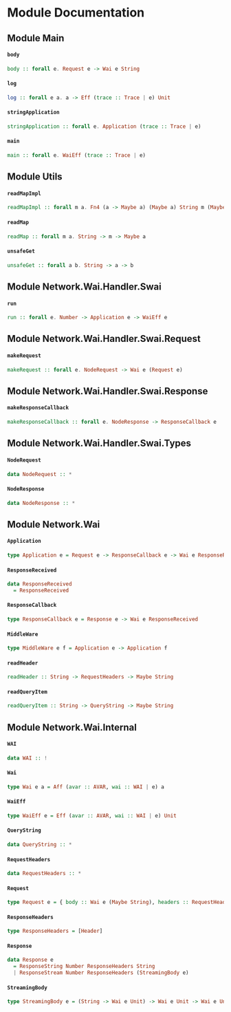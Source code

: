 # Module Documentation

## Module Main

#### `body`

``` purescript
body :: forall e. Request e -> Wai e String
```


#### `log`

``` purescript
log :: forall e a. a -> Eff (trace :: Trace | e) Unit
```


#### `stringApplication`

``` purescript
stringApplication :: forall e. Application (trace :: Trace | e)
```


#### `main`

``` purescript
main :: forall e. WaiEff (trace :: Trace | e)
```



## Module Utils

#### `readMapImpl`

``` purescript
readMapImpl :: forall m a. Fn4 (a -> Maybe a) (Maybe a) String m (Maybe a)
```


#### `readMap`

``` purescript
readMap :: forall m a. String -> m -> Maybe a
```


#### `unsafeGet`

``` purescript
unsafeGet :: forall a b. String -> a -> b
```



## Module Network.Wai.Handler.Swai

#### `run`

``` purescript
run :: forall e. Number -> Application e -> WaiEff e
```



## Module Network.Wai.Handler.Swai.Request

#### `makeRequest`

``` purescript
makeRequest :: forall e. NodeRequest -> Wai e (Request e)
```



## Module Network.Wai.Handler.Swai.Response

#### `makeResponseCallback`

``` purescript
makeResponseCallback :: forall e. NodeResponse -> ResponseCallback e
```



## Module Network.Wai.Handler.Swai.Types

#### `NodeRequest`

``` purescript
data NodeRequest :: *
```


#### `NodeResponse`

``` purescript
data NodeResponse :: *
```



## Module Network.Wai

#### `Application`

``` purescript
type Application e = Request e -> ResponseCallback e -> Wai e ResponseReceived
```


#### `ResponseReceived`

``` purescript
data ResponseReceived
  = ResponseReceived 
```


#### `ResponseCallback`

``` purescript
type ResponseCallback e = Response e -> Wai e ResponseReceived
```


#### `MiddleWare`

``` purescript
type MiddleWare e f = Application e -> Application f
```


#### `readHeader`

``` purescript
readHeader :: String -> RequestHeaders -> Maybe String
```


#### `readQueryItem`

``` purescript
readQueryItem :: String -> QueryString -> Maybe String
```



## Module Network.Wai.Internal

#### `WAI`

``` purescript
data WAI :: !
```


#### `Wai`

``` purescript
type Wai e a = Aff (avar :: AVAR, wai :: WAI | e) a
```


#### `WaiEff`

``` purescript
type WaiEff e = Eff (avar :: AVAR, wai :: WAI | e) Unit
```


#### `QueryString`

``` purescript
data QueryString :: *
```


#### `RequestHeaders`

``` purescript
data RequestHeaders :: *
```


#### `Request`

``` purescript
type Request e = { body :: Wai e (Maybe String), headers :: RequestHeaders, queryString :: QueryString, pathInfo :: [String], rawQueryString :: String, rawPathInfo :: String, method :: Verb }
```


#### `ResponseHeaders`

``` purescript
type ResponseHeaders = [Header]
```


#### `Response`

``` purescript
data Response e
  = ResponseString Number ResponseHeaders String
  | ResponseStream Number ResponseHeaders (StreamingBody e)
```


#### `StreamingBody`

``` purescript
type StreamingBody e = (String -> Wai e Unit) -> Wai e Unit -> Wai e Unit
```




